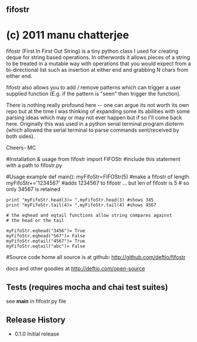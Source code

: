 ## fifostr
#
#  (c) 2011 manu chatterjee 

fifostr (First In First Out String) is a tiny python class I used for creating deque for string based operations.  In otherwords it allows pieces of a string to be treated in a mutable way with operations that you would expect from a bi-directional list such as insertion at either end and grabbing N chars from either end.

fifostr also allows you to add / remove patterns which can trigger a user supplied function (E.g. if the pattern is "seen" then trigger the function).  

There is nothing really profound here -- one can argue its not worth its own repo but at the time I was thinking of expanding some its abilities with some parsing ideas which may or may not ever happen but if so I'll come back here.  Originally  this was used in a python serial terminal program dioterm (which allowed the serial terminal to parse commands sent/received by both sides).  


Cheers-
MC

#Installation & usage
from fifostr import FIFOStr  #include this statement with a path to fifostr.py


#Usage example
def main():
    myFifoStr=FIFOStr(5) #make a fifostr of length 
    myFifoStr+='1234567' #adds 1234567 to fifostr ... but len of fifostr is 5
                         # so only 34567 is retained
   
    print "myFifoStr.head(3)= ",myFifoStr.head(3) #shows 345
    print "myFifoStr.tail(4)= ",myFifoStr.tail(4) #shows 4567

    # the eqhead and eqtail functions allow string compares against
    # the head or the tail

    myFifoStr.eqhead("3456")= True
    myFifoStr.eqhead("567")= False
    myFifoStr.eqtail("4567")= True
    myFifoStr.eqtail("abc")= False


#Source code home
all source is at github:
http://github.com/deftio/fifostr

docs and other goodies at 
http://deftio.com/open-source

## Tests  (requires mocha and chai test suites)
see __main__ in fifostr.py file

## Release History
* 0.1.0 Initial release





